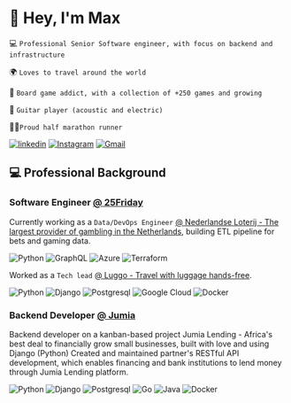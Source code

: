 # 👋 Hey, I'm Max

💻 `Professional Senior Software engineer, with focus on backend and infrastructure`

🌍 `Loves to travel around the world️`

🎲 `Board game addict, with a collection of +250 games and growing`

🎸 `Guitar player (acoustic and electric)`

🏃🏻`Proud half marathon runner`

<a href="https://www.linkedin.com/in/m%C3%A1ximo-paulo-14b83a36/" rel="profile">![linkedin](https://img.shields.io/badge/linkedin-%230077B5.svg?logo=linkedin&logoColor=white)</a>
<a href="https://www.instagram.com/maxfilipepaulo/" rel="profile">![Instagram](https://img.shields.io/badge/instagram-%23E4405F.svg?logo=Instagram&logoColor=white)</a>
<a href="mailto:maximofcp@gmail.com" rel="profile">![Gmail](https://img.shields.io/badge/gmail-D14836?logo=gmail&logoColor=white)</a>

## 💻 Professional Background

### Software Engineer <a href="https://www.25friday.com/" rel="profile">@ 25Friday</a>

Currently working as a `Data/DevOps Engineer` <a href="https://www.nederlandseloterij.nl/" rel="nlo">@ Nederlandse
Loterij - The largest provider of gambling in the Netherlands</a>, building ETL pipeline for bets and gaming data.

![Python](https://img.shields.io/badge/python-3670A0?logo=python&logoColor=ffdd54)
![GraphQL](https://img.shields.io/badge/-GraphQL-E10098?logo=graphql&logoColor=white)
![Azure](https://img.shields.io/badge/azure-%230072C6.svg?logo=azure-devops&logoColor=white)
![Terraform](https://img.shields.io/badge/terraform-%234285F4.svg?logo=terraform&logoColor=white)

Worked as a `Tech lead` <a href="https://luggo.nl/" rel="luggo">@ Luggo - Travel with luggage hands-free</a>.

![Python](https://img.shields.io/badge/python-3670A0?logo=python&logoColor=ffdd54)
![Django](https://img.shields.io/badge/django-%23092E20.svg?logo=django&logoColor=white)
![Postgresql](https://img.shields.io/badge/Postgresql-%23092E20.svg?logo=Postgresql&logoColor=white)
![Google Cloud](https://img.shields.io/badge/GoogleCloud-%234285F4.svg?logo=google-cloud&logoColor=white)
![Docker](https://img.shields.io/badge/docker-%230db7ed.svg?logo=docker&logoColor=white)

### Backend Developer <a href="https://group.jumia.com/" rel="profile">@ Jumia</a>

Backend developer on a kanban-based project Jumia Lending - Africa's best deal to financially grow small businesses,
built with love and using Django (Python)
Created and maintained partner's RESTful API development, which enables financing and bank institutions to lend money
through Jumia Lending platform.

![Python](https://img.shields.io/badge/python-3670A0?logo=python&logoColor=ffdd54)
![Django](https://img.shields.io/badge/django-%23092E20.svg?logo=django&logoColor=white)
![Postgresql](https://img.shields.io/badge/Postgresql-%23092E20.svg?logo=Postgresql&logoColor=white)
![Go](https://img.shields.io/badge/go-3670A0?logo=go&logoColor=ffdd54)
![Java](https://img.shields.io/badge/java-3670A0?logo=openjdk&logoColor=ffdd54)
![Docker](https://img.shields.io/badge/docker-%230db7ed.svg?logo=docker&logoColor=white)
